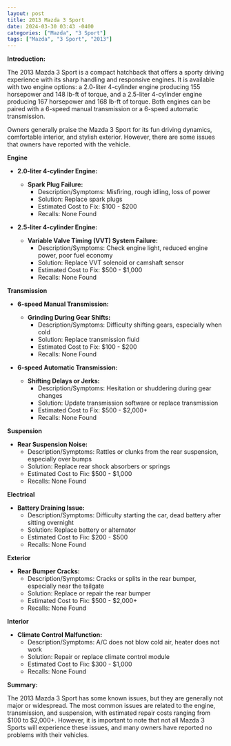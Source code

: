 ```yaml
---
layout: post
title: 2013 Mazda 3 Sport
date: 2024-03-30 03:43 -0400
categories: ["Mazda", "3 Sport"]
tags: ["Mazda", "3 Sport", "2013"]
---
```

**Introduction:**

The 2013 Mazda 3 Sport is a compact hatchback that offers a sporty driving experience with its sharp handling and responsive engines. It is available with two engine options: a 2.0-liter 4-cylinder engine producing 155 horsepower and 148 lb-ft of torque, and a 2.5-liter 4-cylinder engine producing 167 horsepower and 168 lb-ft of torque. Both engines can be paired with a 6-speed manual transmission or a 6-speed automatic transmission.

Owners generally praise the Mazda 3 Sport for its fun driving dynamics, comfortable interior, and stylish exterior. However, there are some issues that owners have reported with the vehicle.

**Engine**

* **2.0-liter 4-cylinder Engine:**

    * **Spark Plug Failure:**
        * Description/Symptoms: Misfiring, rough idling, loss of power
        * Solution: Replace spark plugs
        * Estimated Cost to Fix: $100 - $200
        * Recalls: None Found
* **2.5-liter 4-cylinder Engine:**

    * **Variable Valve Timing (VVT) System Failure:**
        * Description/Symptoms: Check engine light, reduced engine power, poor fuel economy
        * Solution: Replace VVT solenoid or camshaft sensor
        * Estimated Cost to Fix: $500 - $1,000
        * Recalls: None Found

**Transmission**

* **6-speed Manual Transmission:**

    * **Grinding During Gear Shifts:**
        * Description/Symptoms: Difficulty shifting gears, especially when cold
        * Solution: Replace transmission fluid
        * Estimated Cost to Fix: $100 - $200
        * Recalls: None Found
* **6-speed Automatic Transmission:**

    * **Shifting Delays or Jerks:**
        * Description/Symptoms: Hesitation or shuddering during gear changes
        * Solution: Update transmission software or replace transmission
        * Estimated Cost to Fix: $500 - $2,000+
        * Recalls: None Found

**Suspension**

* **Rear Suspension Noise:**
    * Description/Symptoms: Rattles or clunks from the rear suspension, especially over bumps
    * Solution: Replace rear shock absorbers or springs
    * Estimated Cost to Fix: $500 - $1,000
    * Recalls: None Found

**Electrical**

* **Battery Draining Issue:**
    * Description/Symptoms: Difficulty starting the car, dead battery after sitting overnight
    * Solution: Replace battery or alternator
    * Estimated Cost to Fix: $200 - $500
    * Recalls: None Found

**Exterior**

* **Rear Bumper Cracks:**
    * Description/Symptoms: Cracks or splits in the rear bumper, especially near the tailgate
    * Solution: Replace or repair the rear bumper
    * Estimated Cost to Fix: $500 - $2,000+
    * Recalls: None Found

**Interior**

* **Climate Control Malfunction:**
    * Description/Symptoms: A/C does not blow cold air, heater does not work
    * Solution: Repair or replace climate control module
    * Estimated Cost to Fix: $300 - $1,000
    * Recalls: None Found

**Summary:**

The 2013 Mazda 3 Sport has some known issues, but they are generally not major or widespread. The most common issues are related to the engine, transmission, and suspension, with estimated repair costs ranging from $100 to $2,000+. However, it is important to note that not all Mazda 3 Sports will experience these issues, and many owners have reported no problems with their vehicles.
